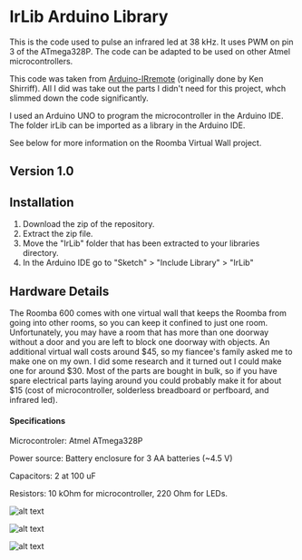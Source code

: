 # IrLib Arduino Library

This is the code used to pulse an infrared led at 38 kHz. It uses PWM on pin 3 of
the ATmega328P. The code can be adapted to be used on other Atmel microcontrollers.

This code was taken from [Arduino-IRremote](https://github.com/z3t0/Arduino-IRremote) (originally done by Ken Shirriff). All I did 
was take out the parts I didn't need for this project, whch slimmed down the code significantly.

I used an Arduino UNO to program the microcontroller in the Arduino IDE. The folder irLib can be imported as
a library in the Arduino IDE.

See below for more information on the Roomba Virtual Wall project.

## Version 1.0

## Installation

1. Download the zip of the repository.
2. Extract the zip file.
3. Move the "IrLib" folder that has been extracted to your libraries directory.
4. In the Arduino IDE go to "Sketch" > "Include Library" > "IrLib"

## Hardware Details

The Roomba 600 comes with one virtual wall that keeps the Roomba from going into other rooms, so you can keep it confined to just one room. Unfortunately, you may have a room that has more than one doorway without a door and you are left to block one doorway with objects. An additional virtual wall costs around $45, so my fiancee's family asked me to make one on my own. I did some research and it turned out I could make one for around $30. Most of the parts are bought in bulk, so if you have spare electrical parts laying around you could probably make it for about $15 (cost of microcontroller, solderless breadboard or perfboard, and infrared led).

#### Specifications

Microcontroler: Atmel ATmega328P

Power source: Battery enclosure for 3 AA batteries (~4.5 V)

Capacitors: 2 at 100 uF

Resistors: 10 kOhm for microcontroller, 220 Ohm for LEDs.

![alt text](https://i.imgur.com/P9Zy8Zm.jpg "Arduino 1")

![alt text](https://i.imgur.com/vmRaqAa.jpg "Arduino 2")

![alt text](https://i.imgur.com/rfO74aY.jpg "Arduino 3")
